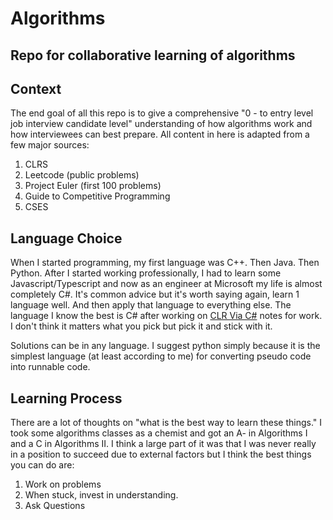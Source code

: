 # Algorithms

## Repo for collaborative learning of algorithms

## Context

The end goal of all this repo is to give a comprehensive "0 - to entry level job interview candidate level" understanding of how algorithms work and how interviewees can best prepare. All content in here is adapted from a few major sources:

1. CLRS
2. Leetcode (public problems)
3. Project Euler (first 100 problems)
4. Guide to Competitive Programming
5. CSES

## Language Choice

When I started programming, my first language was C++. Then Java. Then Python. After I started working professionally, I had to learn some Javascript/Typescript and now as an engineer at Microsoft my life is almost completely C#. It's common advice but it's worth saying again, learn 1 language well. And then apply that language to everything else. The language I know the best is C# after working on [CLR Via C#](https://github.com/microsoft/Flash_University/tree/main/CLR_via_CSharp) notes for work. I don't think it matters what you pick but pick it and stick with it. 

Solutions can be in any language. I suggest python simply because it is the simplest language (at least according to me) for converting pseudo code into runnable code. 

## Learning Process

There are a lot of thoughts on "what is the best way to learn these things." I took some algorithms classes as a chemist and got an A- in Algorithms I and a C in Algorithms II. I think a large part of it was that I was never really in a position to succeed due to external factors but I think the best things you can do are:

1. Work on problems
2. When stuck, invest in understanding.
3. Ask Questions

